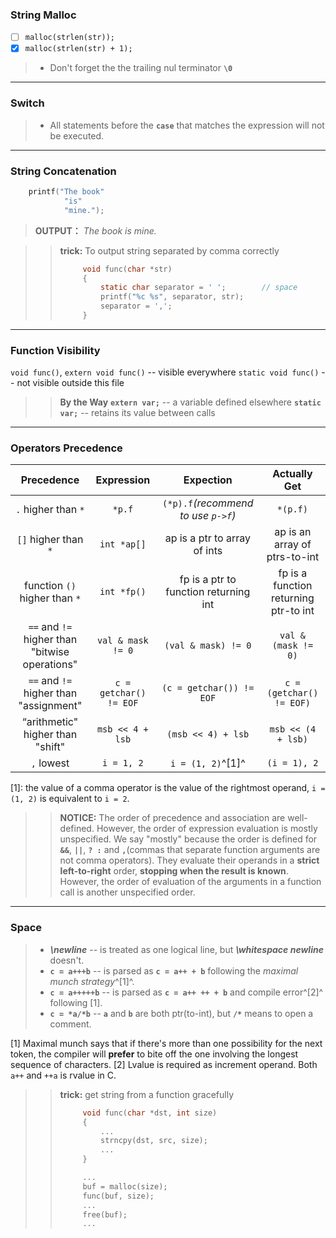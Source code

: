 ### String Malloc

- [ ] `malloc(strlen(str));`
- [x] `malloc(strlen(str) + 1);`
  
> * Don't forget the the trailing nul terminator **`\0`**

---

### Switch

> * All statements before the **`case`** that matches the expression will not be executed. 

---

### String Concatenation

```c
    printf("The book"
            "is"
            "mine.");
```
> **OUTPUT：** *The book is mine.*

>> **trick:** To output string separated by comma correctly
>> ```c
>>      void func(char *str)
>>      {
>>          static char separator = ' ';        // space
>>          printf("%c %s", separator, str);
>>          separator = ',';
>>      }
>> ```

---

### Function Visibility

`void func()`, `extern void func()` -- visible everywhere
`static void func()` -- not visible outside this file

>> **By the Way** 
>> **`extern var;`** -- a variable defined elsewhere
>> **`static var;`** -- retains its value between calls 

---

### Operators Precedence

|                   Precedence                   |       Expression       |               Expection               |             Actually Get              |
| :--------------------------------------------: | :--------------------: | :-----------------------------------: | :-----------------------------------: |
|              `.` higher than `*`               |         `*p.f`         |  `(*p).f`*(recommend to use `p->f`)*  |               `*(p.f)`                |
|              `[]` higher than `*`              |      `int *ap[]`       |     ap is a ptr to array of ints      |     ap is an array of ptrs-to-int     |
|         function `()` higher than `*`          |      `int *fp()`       | fp is a ptr to function returning int | fp is a function returning ptr-to int |
| `==` and `!=` higher than "bitwise operations" |   `val & mask != 0`    |          `(val & mask) != 0`          |          `val & (mask != 0)`          |
|     `==` and `!=` higher than "assignment"     | `c = getchar() != EOF` |       `(c = getchar()) != EOF`        |       `c = (getchar() != EOF)`        |
|       “arithmetic" higher than "shift"        |    `msb << 4 + lsb`    |          `(msb << 4) + lsb`           |          `msb << (4 + lsb)`           |
|                   `,` lowest                   |       `i = 1, 2`       |           `i = (1, 2)`^[1]^           |             `(i = 1), 2`              |

[1]:  the value of a comma operator is the value of the rightmost operand, `i = (1, 2)` is equivalent to `i = 2`.

>> **NOTICE:**  The order of precedence and association are well-defined. However, the order of expression evaluation is mostly unspecified. We say "mostly" because the order is defined for **`&&`**, **`||`**, **`? :`** and **`,`**(commas that separate function arguments are not comma operators). They evaluate their operands in a **strict left-to-right** order, **stopping when the result is known**. However, the order of evaluation of the arguments in a function call is another unspecified order.

---

### Space
> * ***\newline*** -- is treated as one logical line, but ***\whitespace newline*** doesn't.
> * **`c = a+++b`** -- is parsed as **`c = a++ + b`** following  the *maximal munch strategy*^[1]^.
> * **`c = a+++++b`** -- is parsed as **`c = a++ ++ + b`** and compile error^[2]^ following [1].
> * **`c = *a/*b`** -- **`a`** and **`b`** are both ptr(to-int), but **`/*`** means to open a comment.

[1] Maximal munch says that if there's more than one possibility for the next token, the compiler will **prefer** to bite off the one involving the longest sequence of characters.
[2] Lvalue is required as increment operand. Both `a++` and `++a` is rvalue in C.

>> **trick:** get string from a function gracefully
>> ```c
>>      void func(char *dst, int size)
>>      {
>>          ...
>>          strncpy(dst, src, size);
>>          ...    
>>      }
>>
>>      ...
>>      buf = malloc(size);
>>      func(buf, size);
>>      ...
>>      free(buf);
>>      ...
>> ```